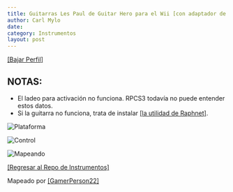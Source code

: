 ```yaml
---
title: Guitarras Les Paul de Guitar Hero para el Wii [con adaptador de Raphnet]
author: Carl Mylo
date: 
category: Instrumentos
layout: post
---
```


[[Bajar Perfil]](https://github.com/hmxmilohax/rb3-pc/raw/main/instrument-repo/Wii%20Guitar%20Hero%20Les%20Paul%20%5BRaphnet%5D.7z)

## NOTAS:

* El ladeo para activación no funciona. RPCS3 todavía no puede entender estos datos.
* Si la guitarra no funciona, trata de instalar [[la utilidad de Raphnet]](https://www.raphnet-tech.com/products/adapter_manager/index.php).


![Plataforma](https://raw.githubusercontent.com/hmxmilohax/rb3-pc/main/assets/images/instruments/plat/wii.png "Plataforma") 

![Control](https://raw.githubusercontent.com/hmxmilohax/rb3-pc/main/assets/images/instruments/cont/wiilpcontroller.png "Control") 

![Mapeando](https://raw.githubusercontent.com/hmxmilohax/rb3-pc/main/assets/images/instruments/wiiraphlpmapping.png "Mapeando") 

[[Regresar al Repo de Instrumentos]](https://rb3pc.milohax.org/espanol/repodeinst/#lista-de-instrumentos)



Mapeado por [[GamerPerson22]](https://www.youtube.com/channel/UCC5SlXPlnlGwBG7w6mvfx8g)